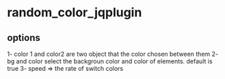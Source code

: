 # random_color_jqplugin

## options 
1- color 1 and color2 are two object that the color chosen between them
2- bg and color select the backgroun color and color of elements. default is true
3- speed => the rate of switch colors

